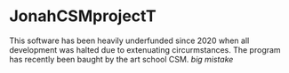 # JonahCSMprojectT


This software has been heavily underfunded since 2020 when all development was halted due to extenuating circurmstances.
The program has recently been baught by the art school CSM. *big mistake*
